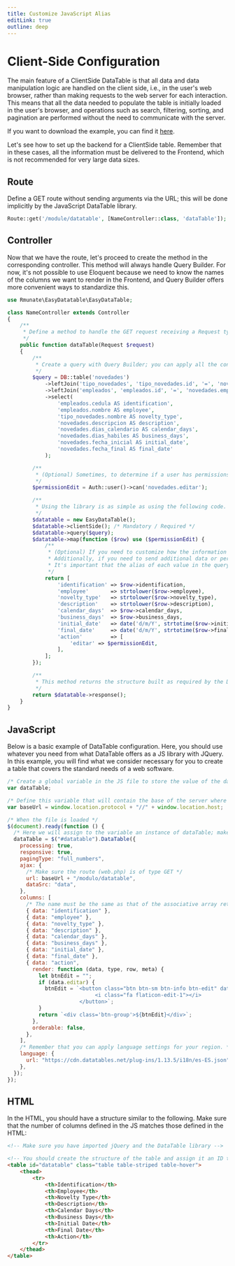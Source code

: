 ```yaml
---
title: Customize JavaScript Alias
editLink: true
outline: deep
---
```


# Client-Side Configuration

The main feature of a ClientSide DataTable is that all data and data manipulation logic are handled on the client side, i.e., in the user's web browser, rather than making requests to the web server for each interaction. This means that all the data needed to populate the table is initially loaded in the user's browser, and operations such as search, filtering, sorting, and pagination are performed without the need to communicate with the server.

If you want to download the example, you can find it [here](https://github.com/rmunate/EasyDataTable/tree/master/examples/ClientSide).

Let's see how to set up the backend for a ClientSide table. Remember that in these cases, all the information must be delivered to the Frontend, which is not recommended for very large data sizes.

## Route
Define a GET route without sending arguments via the URL; this will be done implicitly by the JavaScript DataTable library.

```php
Route::get('/module/datatable', [NameController::class, 'dataTable']);
```

## Controller

Now that we have the route, let's proceed to create the method in the corresponding controller. This method will always handle Query Builder. For now, it's not possible to use Eloquent because we need to know the names of the columns we want to render in the Frontend, and Query Builder offers more convenient ways to standardize this.

```php
use Rmunate\EasyDatatable\EasyDataTable;

class NameController extends Controller
{
    /**
     * Define a method to handle the GET request receiving a Request type variable.
     */
    public function dataTable(Request $request)
    {
        /**
         * Create a query with Query Builder; you can apply all the conditions you require, just DO NOT apply the final get() method.
         */
        $query = DB::table('novedades')
            ->leftJoin('tipo_novedades', 'tipo_novedades.id', '=', 'novedades.tipo_novedad_id')
            ->leftJoin('empleados', 'empleados.id', '=', 'novedades.empleado_id')
            ->select(
                'empleados.cedula AS identification',
                'empleados.nombre AS employee',
                'tipo_novedades.nombre AS novelty_type',
                'novedades.descripcion AS description',
                'novedades.dias_calendario AS calendar_days',
                'novedades.dias_habiles AS business_days',
                'novedades.fecha_inicial AS initial_date',
                'novedades.fecha_final AS final_date'
            );

        /**
         * (Optional) Sometimes, to determine if a user has permissions for some action in the table rows, you need to make queries like these.
         */
        $permissionEdit = Auth::user()->can('novedades.editar');

        /**
         * Using the library is as simple as using the following code.
         */
        $datatable = new EasyDataTable();
        $datatable->clientSide(); /* Mandatory / Required */
        $datatable->query($query);
        $datatable->map(function ($row) use ($permissionEdit) {
            /**
             * (Optional) If you need to customize how the information is displayed in the table, the map() method will be very helpful.
             * Additionally, if you need to send additional data or perform validations, you can apply the logic here.
             * It's important that the alias of each value in the query is the same value used in the array, as shown below.
             */
            return [
                'identification' => $row->identification,
                'employee'       => strtolower($row->employee),
                'novelty_type'   => strtolower($row->novelty_type),
                'description'    => strtolower($row->description),
                'calendar_days'  => $row->calendar_days,
                'business_days'  => $row->business_days,
                'initial_date'   => date('d/m/Y', strtotime($row->initial_date)),
                'final_date'     => date('d/m/Y', strtotime($row->final_date)),
                'action'         => [
                    'editar' => $permissionEdit,
                ],
            ];
        });

        /**
         * This method returns the structure built as required by the DataTable library on the Frontend.
         */
        return $datatable->response();
    }
}
```

## JavaScript

Below is a basic example of DataTable configuration. Here, you should use whatever you need from what DataTable offers as a JS library with JQuery. In this example, you will find what we consider necessary for you to create a table that covers the standard needs of a web software.

```javascript
/* Create a global variable in the JS file to store the value of the data table to be built. This will be very useful when you need to update the information of the table without having to reload the page. */
var dataTable;

/* Define this variable that will contain the base of the server where the requests will be sent */
var baseUrl = window.location.protocol + "//" + window.location.host;

/* When the file is loaded */
$(document).ready(function () {
  /* Here we will assign to the variable an instance of dataTable; make sure it's the same ID as the table tag */
  dataTable = $("#datatable").DataTable({
    processing: true,
    responsive: true,
    pagingType: "full_numbers",
    ajax: {
      /* Make sure the route (web.php) is of type GET */
      url: baseUrl + "/modulo/datatable",
      dataSrc: "data",
    },
    columns: [
      /* The name must be the same as that of the associative array returned from the BackEnd */
      { data: "identification" },
      { data: "employee" },
      { data: "novelty_type" },
      { data: "description" },
      { data: "calendar_days" },
      { data: "business_days" },
      { data: "initial_date" },
      { data: "final_date" },
      { data: "action",
        render: function (data, type, row, meta) {
          let btnEdit = "";
          if (data.editar) {
            btnEdit = `<button class="btn btn-sm btn-info btn-edit" data-id="${row.identification}" data-employee="${row.employee}" title="Edit">
                            <i class="fa flaticon-edit-1"></i>
                       </button>`;
          }
          return `<div class='btn-group'>${btnEdit}</div>`;
        },
        orderable: false,
      },
    ],
    /* Remember that you can apply language settings for your region. */
    language: {
      url: "https://cdn.datatables.net/plug-ins/1.13.5/i18n/es-ES.json",
    },
  });
});
```

## HTML

In the HTML, you should have a structure similar to the following. Make sure that the number of columns defined in the JS matches those defined in the HTML:

```html
<!-- Make sure you have imported jQuery and the DataTable library -->

<!-- You should create the structure of the table and assign it an ID that will be used as a selector to turn it into a "DataTable". Also, make sure that the headers match the number of columns configured in JavaScript. -->
<table id="datatable" class="table table-striped table-hover">
    <thead>
        <tr>
            <th>Identification</th>
            <th>Employee</th>
            <th>Novelty Type</th>
            <th>Description</th>
            <th>Calendar Days</th>
            <th>Business Days</th>
            <th>Initial Date</th>
            <th>Final Date</th>
            <th>Action</th>
        </tr>
    </thead>
</table>
```